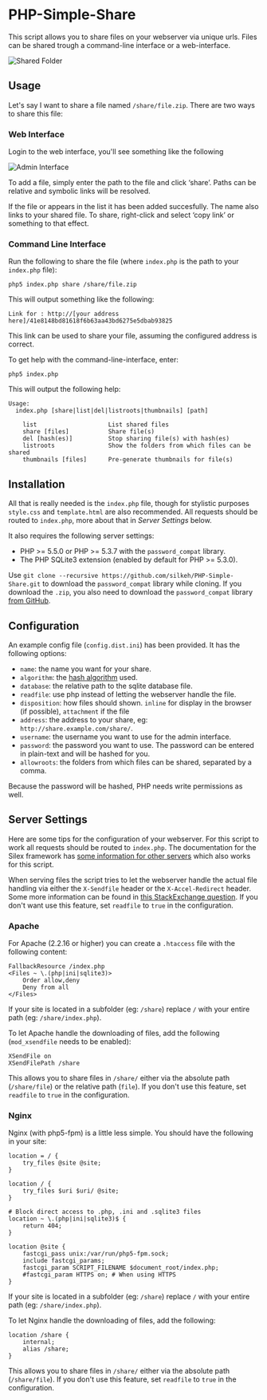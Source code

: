 PHP-Simple-Share
================
This script allows you to share files on your webserver via unique urls. Files can be shared trough a command-line interface or a web-interface.

![Shared Folder][4]

Usage
-----
Let's say I want to share a file named `/share/file.zip`. There are two ways to share this file:

### Web Interface

Login to the web interface, you'll see something like the following

![Admin Interface][5]

To add a file, simply enter the path to the file and click ‘share’.
Paths can be relative and symbolic links will be resolved.

If the file or appears in the list it has been added succesfully. The name also links to your shared file. To share, right-click and select ‘copy link’ or something to that effect.

### Command Line Interface
Run the following to share the file (where `index.php` is the path to your `index.php` file):

	php5 index.php share /share/file.zip
    
This will output something like the following:

	Link for : http://[your address here]/41e8148bd81618f6b63aa43bd6275e5dbab93825
	
This link can be used to share your file, assuming the configured address is correct.

To get help with the command-line-interface, enter:

	php5 index.php
	
This will output the following help:

	Usage:
	  index.php [share|list|del|listroots|thumbnails] [path]

		list                    List shared files
		share [files]           Share file(s)
		del [hash(es)]          Stop sharing file(s) with hash(es)
		listroots               Show the folders from which files can be shared
		thumbnails [files]      Pre-generate thumbnails for file(s)

Installation
------------
All that is really needed is the `index.php` file, though for stylistic purposes `style.css` and `template.html` are also recommended.
All requests should be routed to `index.php`, more about that in *Server Settings* below.

It also requires the following server settings:

 * PHP >= 5.5.0 or PHP >= 5.3.7 with the `password_compat` library.
 * The PHP SQLite3 extension (enabled by default for PHP >= 5.3.0).
 
Use `git clone --recursive https://github.com/silkeh/PHP-Simple-Share.git` to download the `password_compat` library while cloning.
If you download the `.zip`, you also need to download the `password_compat` library [from GitHub][6].

Configuration
-------------
An example config file (`config.dist.ini`) has been provided. It has the following options:

 * `name`:          the name you want for your share.
 * `algorithm`:     the [hash algorithm][3] used.
 * `database`:      the relative path to the sqlite database file.
 * `readfile`:      use php instead of letting the webserver handle the file.
 * `disposition`:   how files should shown. `inline` for display in the browser (if possible), `attachment` if the file
 * `address`:       the address to your share, eg: `http://share.example.com/share/`.
 * `username`:      the username you want to use for the admin interface.
 * `password`:      the password you want to use. The password can be entered in plain-text and will be hashed for you.
 * `allowroots`:    the folders from which files can be shared, separated by a comma.
 
Because the password will be hashed, PHP needs write permissions as well.

Server Settings
---------------
Here are some tips for the configuration of your webserver. For this script to work all requests should be routed to `index.php`. The documentation for the Silex framework has [some information for other servers][2] which also works for this script.

When serving files the script tries to let the webserver handle the actual file handling via either the `X-Sendfile` header or the `X-Accel-Redirect` header. Some more information can be found in [this StackExchange question][1].
If you don't want use this feature, set `readfile` to `true` in the configuration.

### Apache
For Apache (2.2.16 or higher) you can create a `.htaccess` file with the following content:

	FallbackResource /index.php
	<Files ~ \.(php|ini|sqlite3)>
		Order allow,deny
		Deny from all
	</Files>
	
If your site is located in a subfolder (eg: `/share`) replace `/` with your entire path (eg: `/share/index.php`).
	
To let Apache handle the downloading of files, add the following (`mod_xsendfile` needs to be enabled):

	XSendFile on
	XSendFilePath /share

This allows you to share files  in `/share/` either via the absolute path (`/share/file`) or the relative path (`file`).
If you don't use this feature, set `readfile` to `true` in the configuration.
	
### Nginx
Nginx (with php5-fpm) is a little less simple. You should have the following in your site:

	location = / {
		try_files @site @site;
	}

	location / {
		try_files $uri $uri/ @site;
	}
	
	# Block direct access to .php, .ini and .sqlite3 files
	location ~ \.(php|ini|sqlite3)$ {
		return 404;
	}

	location @site {
		fastcgi_pass unix:/var/run/php5-fpm.sock;
		include fastcgi_params;
		fastcgi_param SCRIPT_FILENAME $document_root/index.php;
		#fastcgi_param HTTPS on; # When using HTTPS
	}

If your site is located in a subfolder (eg: `/share`) replace `/` with your entire path (eg: `/share/index.php`).

To let Nginx handle the downloading of files, add the following:

	location /share {
		internal;
		alias /share;
    }

This allows you to share files in `/share/` either via the absolute path (`/share/file`).
If you don't use this feature, set `readfile` to `true` in the configuration.

[1]: http://stackoverflow.com/questions/3697748/fastest-way-to-serve-a-file-using-php
[2]: http://silex.sensiolabs.org/doc/web_servers.html
[3]: http://php.net/manual/en/function.hash-algos.php
[4]: https://dl.dropboxusercontent.com/u/6849076/Github/php-simple-share-1.png
[5]: https://dl.dropboxusercontent.com/u/6849076/Github/php-simple-share-2.png
[6]: https://github.com/ircmaxell/password_compat